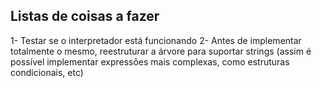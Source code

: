 ## Listas de coisas a fazer
1- Testar se o interpretador está funcionando
2- Antes de implementar totalmente o mesmo, reestruturar a árvore para suportar strings (assim é possível implementar expressões mais complexas, como estruturas condicionais, etc)

